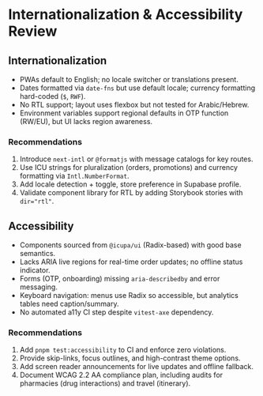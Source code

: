 # Internationalization & Accessibility Review

## Internationalization
- PWAs default to English; no locale switcher or translations present.
- Dates formatted via `date-fns` but use default locale; currency formatting hard-coded (`$`, `RWF`).
- No RTL support; layout uses flexbox but not tested for Arabic/Hebrew.
- Environment variables support regional defaults in OTP function (RW/EU), but UI lacks region awareness.

### Recommendations
1. Introduce `next-intl` or `@formatjs` with message catalogs for key routes.
2. Use ICU strings for pluralization (orders, promotions) and currency formatting via `Intl.NumberFormat`.
3. Add locale detection + toggle, store preference in Supabase profile.
4. Validate component library for RTL by adding Storybook stories with `dir="rtl"`.

## Accessibility
- Components sourced from `@icupa/ui` (Radix-based) with good base semantics.
- Lacks ARIA live regions for real-time order updates; no offline status indicator.
- Forms (OTP, onboarding) missing `aria-describedby` and error messaging.
- Keyboard navigation: menus use Radix so accessible, but analytics tables need caption/summary.
- No automated a11y CI step despite `vitest-axe` dependency.

### Recommendations
1. Add `pnpm test:accessibility` to CI and enforce zero violations.
2. Provide skip-links, focus outlines, and high-contrast theme options.
3. Add screen reader announcements for live updates and offline fallback.
4. Document WCAG 2.2 AA compliance plan, including audits for pharmacies (drug interactions) and travel (itinerary).
